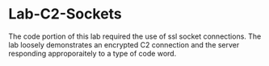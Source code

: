 # Lab-C2-Sockets

The code portion of this lab required the use of ssl socket connections. The lab loosely demonstrates an encrypted C2 connection and the server responding approporaitely to a type of code word. 
